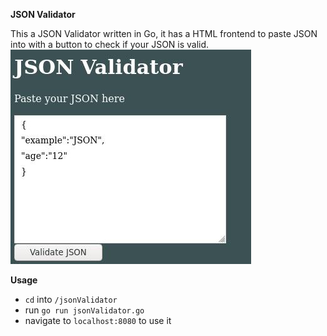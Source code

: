 **JSON Validator**

This a JSON Validator written in Go, it has a HTML frontend to paste JSON into with a button to check if your JSON is valid.
![](jsonValidator.jpg)

**Usage**
- `cd` into `/jsonValidator`
- run `go run jsonValidator.go` 
- navigate to `localhost:8080` to use it 
